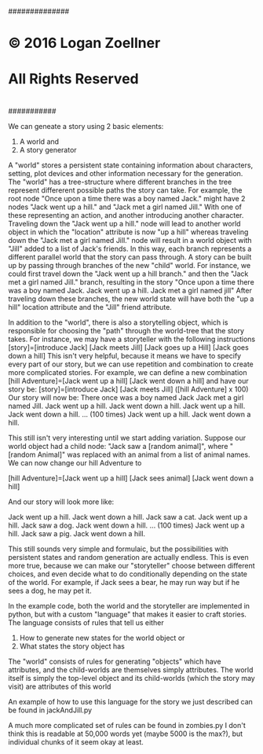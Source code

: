 ##############
#
# © 2016 Logan Zoellner
# All Rights Reserved
#
###########


We can geneate a story using 2 basic elements:
1) A world
and
2) A story generator


A "world" stores a persistent state
containing information about
characters, setting, plot devices
and other information necessary
for the generation.
The "world" has a tree-structure where
different branches in the tree
represent differerent possible paths
the story can take.  For example,
the root node "Once upon a time there was a boy named Jack."
might have 2 nodes
"Jack went up a hill."
and
"Jack met a girl named Jill."
With one of these representing an action, and another
introducing another character.
Traveling down the "Jack went up a hill."
node will lead to another world object
in which the "location" attribute is now
"up a hill"
whereas traveling down the "Jack met a girl named Jill."
node will result in a world object with "Jill" added
to a list of Jack's friends.
In this way, each branch represents a different parallel
world that the story can pass through.
A story can be built up by passing through branches of the
new "child" world.
For instance, we could first travel down the "Jack went up a hill branch."
and then the "Jack met a girl named Jill." branch, resulting
in the story
"Once upon a time there was a boy named Jack.  Jack went up a hill.  Jack met a girl named jill"
After traveling down these branches, the new world state will have
both the "up a hill" location attribute and the "Jill" friend attribute.

In addition to the "world", there is also a storytelling object,
which is responsible for choosing the "path" through the 
world-tree that the story takes.
For instance, we may have a storyteller with the following instructions
[story]=[introduce Jack] [Jack meets Jill] [Jack goes up a Hill] [Jack goes down a hill]
This isn't very helpful, because it means we have to specify every part of
our story, but we can use repetition and combination to create
more complicated stories.  For example, we can define a new combination
[hill Adventure]=[Jack went up a hill] [Jack went down a hill]
and have our story be:
[story]=[introduce Jack] [Jack meets Jill] ([hill Adventure] x 100)
Our story will now be:
There once was a boy named Jack
Jack met a girl named Jill.
Jack went up a hill.
Jack went down a hill.
Jack went up a hill.
Jack went down a hill.
... (100 times)
Jack went up a hill.
Jack went down a hill.


This still isn't very interesting until we start adding
variation.
Suppose our world object had a child node:
"Jack saw a [random animal]",
where "[random Animal]" was replaced with an animal from a list of animal names.
We can now change our hill Adventure to

[hill Adventure]=[Jack went up a hill] [Jack sees animal] [Jack went down a hill]

And our story will look more like:

Jack went up a hill.
Jack went down a hill.
Jack saw a cat.
Jack went up a hill.
Jack saw a dog.
Jack went down a hill.
... (100 times)
Jack went up a hill.
Jack saw a pig.
Jack went down a hill.


This still sounds very simple and formulaic, but
the possibilities with persistent states
and random generation are actually endless. 
This is even more true, because we can make our
"storyteller" choose between different choices,
and even decide what to do conditionally depending
on the state of the world.
For example, if Jack sees a bear, he may run way
but if he sees a dog, he may pet it.


In the example code, both the world and the storyteller
are implemented in python, but with a custom "language"
that makes it easier to craft stories.
The language consists of rules that tell us either
1) How to generate new states for the world object
or
2) What states the story object has

The "world" consists of rules for generating "objects" 
which have attributes, and 
the child-worlds are themselves simply attributes.
The world itself is simply the top-level object
and its child-worlds (which the story may visit)
are attributes of this world

An example of how to use this language for the story
we just described can be found in jackAndJill.py


A much more complicated set of rules can be found
in zombies.py
I don't think this is readable at 50,000 words yet
(maybe 5000 is the max?), but individual chunks
of it seem okay at least.

  








   

























